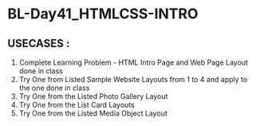 # BL-Day41_HTMLCSS-INTRO

## USECASES :

1. Complete Learning Problem - HTML Intro Page and Web Page Layout done in class
2. Try One from Listed Sample Website Layouts from 1 to 4 and apply to the one done in class
3. Try One from the Listed Photo Gallery Layout
4. Try One from the List Card Layouts
5. Try One from the Listed Media Object Layout
